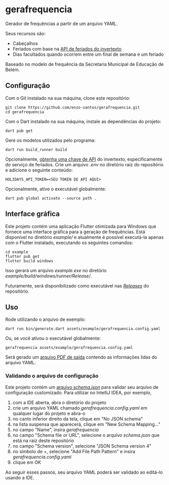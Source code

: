 # gerafrequencia

Gerador de frequências a partir de um arquivo YAML.

Seus recursos são:

- Cabeçalhos
- Feriados com base na [API de feriados do invertexto](https://api.invertexto.com/api-feriados)
- Dias facultados quando ocorrem entre um final de semana e um feriado

Baseado no modelo de frequência da Secretaria Municipal de Educação de Belém.

## Configuração

Com o Git instalado na sua máquina, clone este repositório:

```shell
git clone https://github.com/enzo-santos/gerafrequencia.git
cd gerafrequencia
```

Com o Dart instalado na sua máquina, instale as dependências do projeto:

```shell
dart pub get
```

Gere os modelos utilizados pelo programa:

```shell
dart run build_runner build
```

Opcionalmente, [obtenha uma chave de API](https://api.invertexto.com/) do invertexto, 
especificamente do serviço de feriados. Crie um arquivo *.env* no diretório raiz do repositório e 
adicione o seguinte conteúdo:

```env
HOLIDAYS_API_TOKEN=<SEU TOKEN DE API AQUI>
```

Opcionalmente, ative o executável globalmente:

```shell
dart pub global activate --source path .
```

## Interface gráfica

Este projeto contém uma aplicação Flutter otimizada para Windows que fornece uma interface gráfica
para a geração de frequências. Está disponível no diretório *example/* e atualmente é possível 
executá-la apenas com o Flutter instalado, executando os seguintes comandos:

```shell
cd example
flutter pub get
flutter build windows
```

Isso gerará um arquivo *example.exe* no diretório *example/build/windows/runner/Release/*.

Futuramente, será disponibilizado como executável nas 
[*Releases*](https://github.com/enzo-santos/gerafrequencia/releases) do repositório.

## Uso

Rode utilizando o arquivo de exemplo:

```shell
dart run bin/generate.dart assets/example/gerafrequencia.config.yaml
```

Ou, se você ativou o executável globalmente:

```shell
gerafrequencia assets/example/gerafrequencia.config.yaml
```

Será gerado um
[arquivo PDF de saída](https://github.com/enzo-santos/gerafrequencia/blob/main/assets/example/Frequencia-2023_06.pdf)
contendo as informações lidas do arquivo YAML.

### Validando o arquivo de configuração

Este projeto contém um [arquivo *schema.json*](https://github.com/enzo-santos/gerafrequencia/blob/main/schema.json) para
validar seu arquivo de configuração customizado. Para utilizar no IntelliJ IDEA, por exemplo,

1. com a IDE aberta, abra o diretório do projeto
2. crie um arquivo YAML chamado *gerafrequencia.config.yaml* em qualquer lugar do projeto e abra-o
3. no canto inferior direito da tela, clique em "No JSON schema"
4. na lista suspensa que aparecerá, clique em "New Schema Mapping..."
5. no campo "Name", insira *gerafrequencia*
6. no campo "Schema file or URL", selecione o arquivo *schema.json* que está na raiz deste repositório
7. no campo "Schema version", selecione "JSON Schema version 4"
8. no símbolo de +, selecione "Add File Path Pattern" e insira *gerafrequencia.config.yaml*
9. clique em OK

Ao seguir esses passos, seu arquivo YAML poderá ser validado ao editá-lo usando a IDE.
